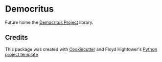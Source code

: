 # Democritus

Future home the [Democritus Project](https://github.com/democritus-project/) library.

## Credits

This package was created with [Cookiecutter](https://github.com/audreyr/cookiecutter) and Floyd Hightower's [Python project template](https://github.com/fhightower-templates/python-project-template).
